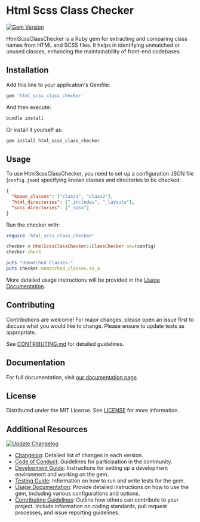 # Html Scss Class Checker

[![Gem Version](https://badge.fury.io/rb/html_scss_class_checker.svg)](https://badge.fury.io/rb/html_scss_class_checker)

HtmlScssClassChecker is a Ruby gem for extracting and comparing class names from HTML and SCSS files. It helps in identifying unmatched or unused classes, enhancing the maintainability of front-end codebases.

## Installation

Add this line to your application's Gemfile:

```ruby
gem 'html_scss_class_checker'
```

And then execute:

```bash
bundle install
```

Or install it yourself as:

```bash
gem install html_scss_class_checker
```

## Usage

To use HtmlScssClassChecker, you need to set up a configuration JSON file (`config.json`) specifying known classes and directories to be checked:

```json
{
  "known_classes": ["class1", "class2"],
  "html_directories": ["_includes", "_layouts"],
  "scss_directories": ["_sass"]
}
```

Run the checker with:

```ruby
require 'html_scss_class_checker'

checker = HtmlScssClassChecker::ClassChecker.new(config)
checker.check

puts "Unmatched Classes:"
puts checker.unmatched_classes.to_a
```

More detailed usage instructions will be provided in the [Usage Documentation](/docs/usage.md).

## Contributing

Contributions are welcome! For major changes, please open an issue first to discuss what you would like to change. Please ensure to update tests as appropriate.

See [CONTRIBUTING.md](/CONTRIBUTING.md) for detailed guidelines.

## Documentation

For full documentation, visit [our documentation page](/docs).

## License

Distributed under the MIT License. See [LICENSE](/LICENSE) for more information.

## Additional Resources

[![Update Changelog](https://github.com/Visionary-Code-Works/HtmlScssClassChecker/actions/workflows/changelog-update.yml/badge.svg)](https://github.com/Visionary-Code-Works/HtmlScssClassChecker/actions/workflows/changelog-update.yml)

- [Changelog](/CHANGELOG.md): Detailed list of changes in each version.
- [Code of Conduct](/CODE_OF_CONDUCT.md): Guidelines for participation in the community.
- [Development Guide](/docs/development.md): Instructions for setting up a development environment and working on the gem.
- [Testing Guide](/docs/testing.md): Information on how to run and write tests for the gem.
- [Usage Documentation](/docs/usage.md): Provide detailed instructions on how to use the gem, including various configurations and options.
- [Contributing Guidelines](/CONTRIBUTING.md): Outline how others can contribute to your project. Include information on coding standards, pull request processes, and issue reporting guidelines.
